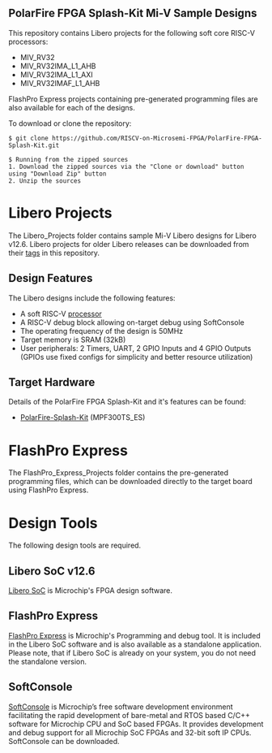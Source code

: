 ## PolarFire FPGA Splash-Kit Mi-V Sample Designs

This repository contains Libero projects for the following soft core RISC-V processors:
* MIV_RV32
* MIV_RV32IMA_L1_AHB
* MIV_RV32IMA_L1_AXI
* MIV_RV32IMAF_L1_AHB

FlashPro Express projects containing pre-generated programming files are also available for each of the designs.

To download or clone the repository:

    $ git clone https://github.com/RISCV-on-Microsemi-FPGA/PolarFire-FPGA-Splash-Kit.git

    $ Running from the zipped sources
    1. Download the zipped sources via the "Clone or download" button using "Download Zip" button
    2. Unzip the sources


# Libero Projects
The Libero_Projects folder contains sample Mi-V Libero designs for Libero v12.6. Libero projects for older Libero releases can be downloaded from their [tags](https://github.com/RISCV-on-Microsemi-FPGA/Future-Avalanche-Board/releases) in this repository.

## Design Features
The Libero designs include the following features:
* A soft RISC-V [processor](https://github.com/RISCV-on-Microsemi-FPGA/CPUs)
* A RISC-V debug block allowing on-target debug using SoftConsole
* The operating frequency of the design is 50MHz
* Target memory is SRAM (32kB)
* User peripherals: 2 Timers, UART, 2 GPIO Inputs and 4 GPIO Outputs (GPIOs use fixed configs for simplicity and better resource utilization)

## Target Hardware
Details of the PolarFire FPGA Splash-Kit and it's features can be found:
* [PolarFire-Splash-Kit](https://www.microsemi.com/existing-parts/parts/144001) (MPF300TS_ES)

# FlashPro Express
The FlashPro_Express_Projects folder contains the pre-generated programming files, which can be downloaded directly to the target board using FlashPro Express.

# Design Tools
The following design tools are required.

## Libero SoC v12.6
[Libero SoC](https://www.microsemi.com/products/fpga-soc/design-resources/design-software/libero-soc#downloads) is Microchip's FPGA design software.

## FlashPro Express
[FlashPro Express](http://www.microsemi.com/products/fpga-soc/design-resources/programming/flashpro#software) is Microchip's Programming and debug tool. It is included in the Libero SoC software and is also
available as a standalone application. Please note, that if Libero SoC is already on your system, you do not need
the standalone version.

## SoftConsole
[SoftConsole](https://www.microsemi.com/product-directory/design-tools/4879-softconsole) is Microchip’s free software development environment facilitating the rapid development of bare-metal and RTOS based C/C++ software for Microchip CPU and SoC based FPGAs. It provides development and debug support for all Microchip SoC FPGAs and 32-bit soft IP CPUs. SoftConsole can be downloaded.
